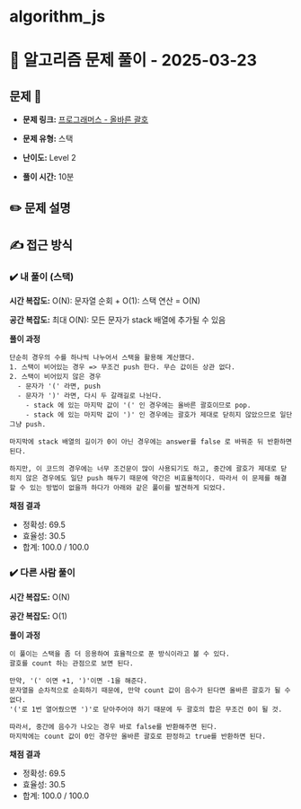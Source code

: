 # algorithm_js

# 📝 알고리즘 문제 풀이 - 2025-03-23

## 문제 📖

- **문제 링크:** [프로그래머스 - 올바른 괄호](https://school.programmers.co.kr/learn/courses/30/lessons/12909)

- **문제 유형:** 스택

- **난이도:** Level 2

- **풀이 시간:** 10분

## ✏️ 문제 설명

## ✍ 접근 방식

### ✔️ 내 풀이 (스택)

**시간 복잡도:** O(N): 문자열 순회 + O(1): 스택 연산 = O(N)

**공간 복잡도:** 최대 O(N): 모든 문자가 stack 배열에 추가될 수 있음

**풀이 과정**

```
단순히 경우의 수를 하나씩 나누어서 스택을 활용해 계산했다.
1. 스택이 비어있는 경우 => 무조건 push 한다. 무슨 값이든 상관 없다.
2. 스택이 비어있지 않은 경우
  - 문자가 '(' 라면, push
  - 문자가 ')' 라면, 다시 두 갈래길로 나뉜다.
    - stack 에 있는 마지막 값이 '(' 인 경우에는 올바른 괄호이므로 pop.
    - stack 에 있는 마지막 값이 ')' 인 경우에는 괄호가 제대로 닫히지 않았으므로 일단 그냥 push.

마지막에 stack 배열의 길이가 0이 아닌 경우에는 answer를 false 로 바꿔준 뒤 반환하면 된다.

하지만, 이 코드의 경우에는 너무 조건문이 많이 사용되기도 하고, 중간에 괄호가 제대로 닫히지 않은 경우에도 일단 push 해두기 때문에 약간은 비효율적이다. 따라서 이 문제를 해결할 수 있는 방법이 없을까 하다가 아래와 같은 풀이를 발견하게 되었다.
```

**채점 결과**

- 정확성: 69.5
- 효율성: 30.5
- 합계: 100.0 / 100.0

### ✔️ 다른 사람 풀이

**시간 복잡도:** O(N)

**공간 복잡도:** O(1)

**풀이 과정**

```
이 풀이는 스택을 좀 더 응용하여 효율적으로 푼 방식이라고 볼 수 있다.
괄호를 count 하는 관점으로 보면 된다.

만약, '(' 이면 +1, ')'이면 -1을 해준다.
문자열을 순차적으로 순회하기 때문에, 만약 count 값이 음수가 된다면 올바른 괄호가 될 수 없다.
'('로 1번 열어줬으면 ')'로 닫아주어야 하기 때문에 두 괄호의 합은 무조건 0이 될 것.

따라서, 중간에 음수가 나오는 경우 바로 false를 반환해주면 된다.
마지막에는 count 값이 0인 경우만 올바른 괄호로 판정하고 true를 반환하면 된다.
```

**채점 결과**

- 정확성: 69.5
- 효율성: 30.5
- 합계: 100.0 / 100.0

